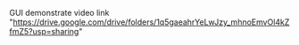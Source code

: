 GUI demonstrate video link "https://drive.google.com/drive/folders/1q5gaeahrYeLwJzy_mhnoEmvOl4kZfmZ5?usp=sharing"
